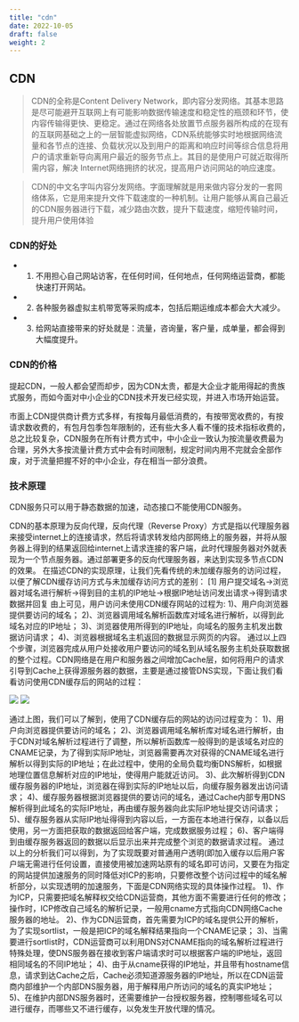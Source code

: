 ```yaml
---
title: "cdn"
date: 2022-10-05
draft: false
weight: 2
---
```



## CDN

> CDN的全称是Content Delivery Network，即内容分发网络。其基本思路是尽可能避开互联网上有可能影响数据传输速度和稳定性的瓶颈和环节，使内容传输得更快、更稳定。通过在网络各处放置节点服务器所构成的在现有的互联网基础之上的一层智能虚拟网络，CDN系统能够实时地根据网络流量和各节点的连接、负载状况以及到用户的距离和响应时间等综合信息将用户的请求重新导向离用户最近的服务节点上。其目的是使用户可就近取得所需内容，解决 Internet网络拥挤的状况，提高用户访问网站的响应速度。


> CDN的中文名字叫内容分发网络。字面理解就是用来做内容分发的一套网络体系，它是用来提升文件下载速度的一种机制。让用户能够从离自己最近的CDN服务器进行下载，减少路由次数，提升下载速度，缩短传输时间，提升用户使用体验

### CDN的好处

+ 1. 不用担心自己网站访客，在任何时间，任何地点，任何网络运营商，都能快速打开网站。
+ 2. 各种服务器虚拟主机带宽等采购成本，包括后期运维成本都会大大减少。
+ 3. 给网站直接带来的好处就是：流量，咨询量，客户量，成单量，都会得到大幅度提升。


### CDN的价格

提起CDN，一般人都会望而却步，因为CDN太贵，都是大企业才能用得起的贵族式服务，而如今面对中小企业的CDN技术开发已经实现，并进入市场开始运营。

市面上CDN提供商计费方式多样，有按每月最低消费的，有按带宽收费的，有按请求数收费的，有包月包季包年限制的，还有些大多人看不懂的技术指标收费的，总之比较复杂，CDN服务在所有计费方式中，中小企业一致认为按流量收费最为合理，另外大多按流量计费方式中会有时间限制，规定时间内用不完就会全部作废，对于流量把握不好的中小企业，存在相当一部分浪费。


### 技术原理

CDN服务只可以用于静态数据的加速，动态接口不能使用CDN服务。

CDN的基本原理为反向代理，反向代理（Reverse Proxy）方式是指以代理服务器来接受internet上的连接请求，然后将请求转发给内部网络上的服务器，并将从服务器上得到的结果返回给internet上请求连接的客户端，此时代理服务器对外就表现为一个节点服务器。通过部署更多的反向代理服务器，来达到实现多节点CDN的效果。
在描述CDN的实现原理，让我们先看传统的未加缓存服务的访问过程，以便了解CDN缓存访问方式与未加缓存访问方式的差别： [1] 
用户提交域名→浏览器对域名进行解析→得到目的主机的IP地址→根据IP地址访问发出请求→得到请求数据并回复
由上可见，用户访问未使用CDN缓存网站的过程为:
1)、用户向浏览器提供要访问的域名；
2)、浏览器调用域名解析函数库对域名进行解析，以得到此域名对应的IP地址；
3)、浏览器使用所得到的IP地址，向域名的服务主机发出数据访问请求；
4)、浏览器根据域名主机返回的数据显示网页的内容。
通过以上四个步骤，浏览器完成从用户处接收用户要访问的域名到从域名服务主机处获取数据的整个过程。CDN网络是在用户和服务器之间增加Cache层，如何将用户的请求引导到Cache上获得源服务器的数据，主要是通过接管DNS实现，下面让我们看看访问使用CDN缓存后的网站的过程：

![][img8]
![][img8_]

通过上图，我们可以了解到，使用了CDN缓存后的网站的访问过程变为：
1)、用户向浏览器提供要访问的域名；
2)、浏览器调用域名解析库对域名进行解析，由于CDN对域名解析过程进行了调整，所以解析函数库一般得到的是该域名对应的CNAME记录，为了得到实际IP地址，浏览器需要再次对获得的CNAME域名进行解析以得到实际的IP地址；在此过程中，使用的全局负载均衡DNS解析，如根据地理位置信息解析对应的IP地址，使得用户能就近访问。
3)、此次解析得到CDN缓存服务器的IP地址，浏览器在得到实际的IP地址以后，向缓存服务器发出访问请求；
4)、缓存服务器根据浏览器提供的要访问的域名，通过Cache内部专用DNS解析得到此域名的实际IP地址，再由缓存服务器向此实际IP地址提交访问请求；
5)、缓存服务器从实际IP地址得得到内容以后，一方面在本地进行保存，以备以后使用，另一方面把获取的数据返回给客户端，完成数据服务过程；
6)、客户端得到由缓存服务器返回的数据以后显示出来并完成整个浏览的数据请求过程。
通过以上的分析我们可以得到，为了实现既要对普通用户透明(即加入缓存以后用户客户端无需进行任何设置，直接使用被加速网站原有的域名即可访问，又要在为指定的网站提供加速服务的同时降低对ICP的影响，只要修改整个访问过程中的域名解析部分，以实现透明的加速服务，下面是CDN网络实现的具体操作过程。
1)、作为ICP，只需要把域名解释权交给CDN运营商，其他方面不需要进行任何的修改；操作时，ICP修改自己域名的解析记录，一般用cname方式指向CDN网络Cache服务器的地址。
2)、作为CDN运营商，首先需要为ICP的域名提供公开的解析，为了实现sortlist，一般是把ICP的域名解释结果指向一个CNAME记录；
3)、当需要进行sortlist时，CDN运营商可以利用DNS对CNAME指向的域名解析过程进行特殊处理，使DNS服务器在接收到客户端请求时可以根据客户端的IP地址，返回相同域名的不同IP地址；
4)、由于从cname获得的IP地址，并且带有hostname信息，请求到达Cache之后，Cache必须知道源服务器的IP地址，所以在CDN运营商内部维护一个内部DNS服务器，用于解释用户所访问的域名的真实IP地址；
5)、在维护内部DNS服务器时，还需要维护一台授权服务器，控制哪些域名可以进行缓存，而哪些又不进行缓存，以免发生开放代理的情况。




[img8]:../.././imgs/suiji/80cb39dbb6fd52662c20d638aa18972bd4073697.png
[img8_]:../../../imgs/suiji/80cb39dbb6fd52662c20d638aa18972bd4073697.png